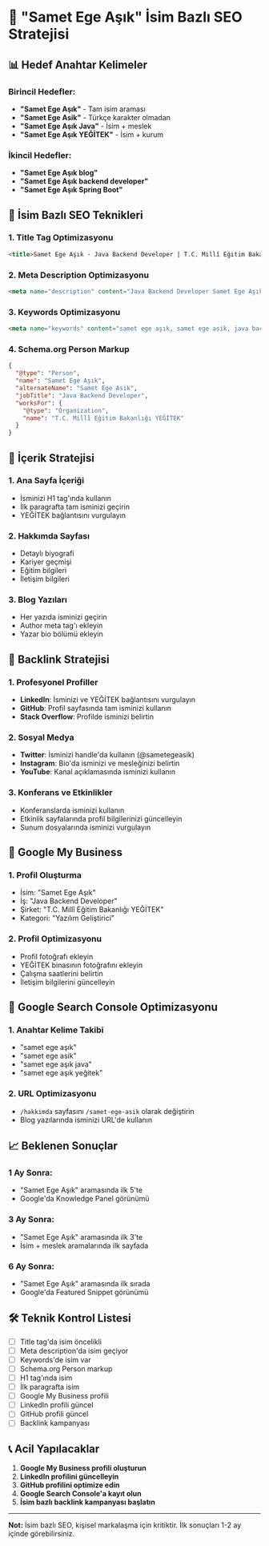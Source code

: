 # 🎯 "Samet Ege Aşık" İsim Bazlı SEO Stratejisi

## 📊 Hedef Anahtar Kelimeler

### Birincil Hedefler:
- **"Samet Ege Aşık"** - Tam isim araması
- **"Samet Ege Asik"** - Türkçe karakter olmadan
- **"Samet Ege Aşık Java"** - İsim + meslek
- **"Samet Ege Aşık YEĞİTEK"** - İsim + kurum

### İkincil Hedefler:
- **"Samet Ege Aşık blog"**
- **"Samet Ege Aşık backend developer"**
- **"Samet Ege Aşık Spring Boot"**

## 🚀 İsim Bazlı SEO Teknikleri

### 1. **Title Tag Optimizasyonu**
```html
<title>Samet Ege Aşık - Java Backend Developer | T.C. Millî Eğitim Bakanlığı YEĞİTEK</title>
```

### 2. **Meta Description Optimizasyonu**
```html
<meta name="description" content="Java Backend Developer Samet Ege Aşık'ın kişisel blog sitesi. T.C. Millî Eğitim Bakanlığı YEĞİTEK'te çalışan deneyimli Java geliştirici.">
```

### 3. **Keywords Optimizasyonu**
```html
<meta name="keywords" content="samet ege aşık, samet ege asik, java backend developer, yeğitek, milli eğitim bakanlığı">
```

### 4. **Schema.org Person Markup**
```json
{
  "@type": "Person",
  "name": "Samet Ege Aşık",
  "alternateName": "Samet Ege Asik",
  "jobTitle": "Java Backend Developer",
  "worksFor": {
    "@type": "Organization",
    "name": "T.C. Millî Eğitim Bakanlığı YEĞİTEK"
  }
}
```

## 📝 İçerik Stratejisi

### 1. **Ana Sayfa İçeriği**
- İsminizi H1 tag'ında kullanın
- İlk paragrafta tam isminizi geçirin
- YEĞİTEK bağlantısını vurgulayın

### 2. **Hakkımda Sayfası**
- Detaylı biyografi
- Kariyer geçmişi
- Eğitim bilgileri
- İletişim bilgileri

### 3. **Blog Yazıları**
- Her yazıda isminizi geçirin
- Author meta tag'ı ekleyin
- Yazar bio bölümü ekleyin

## 🔗 Backlink Stratejisi

### 1. **Profesyonel Profiller**
- **LinkedIn**: İsminizi ve YEĞİTEK bağlantısını vurgulayın
- **GitHub**: Profil sayfasında tam isminizi kullanın
- **Stack Overflow**: Profilde isminizi belirtin

### 2. **Sosyal Medya**
- **Twitter**: İsminizi handle'da kullanın (@sametegeasik)
- **Instagram**: Bio'da isminizi ve mesleğinizi belirtin
- **YouTube**: Kanal açıklamasında isminizi kullanın

### 3. **Konferans ve Etkinlikler**
- Konferanslarda isminizi kullanın
- Etkinlik sayfalarında profil bilgilerinizi güncelleyin
- Sunum dosyalarında isminizi vurgulayın

## 📱 Google My Business

### 1. **Profil Oluşturma**
- İsim: "Samet Ege Aşık"
- İş: "Java Backend Developer"
- Şirket: "T.C. Millî Eğitim Bakanlığı YEĞİTEK"
- Kategori: "Yazılım Geliştirici"

### 2. **Profil Optimizasyonu**
- Profil fotoğrafı ekleyin
- YEĞİTEK binasının fotoğrafını ekleyin
- Çalışma saatlerini belirtin
- İletişim bilgilerini güncelleyin

## 🎯 Google Search Console Optimizasyonu

### 1. **Anahtar Kelime Takibi**
- "samet ege aşık"
- "samet ege asik"
- "samet ege aşık java"
- "samet ege aşık yeğitek"

### 2. **URL Optimizasyonu**
- `/hakkimda` sayfasını `/samet-ege-asik` olarak değiştirin
- Blog yazılarında isminizi URL'de kullanın

## 📈 Beklenen Sonuçlar

### 1 Ay Sonra:
- "Samet Ege Aşık" aramasında ilk 5'te
- Google'da Knowledge Panel görünümü

### 3 Ay Sonra:
- "Samet Ege Aşık" aramasında ilk 3'te
- İsim + meslek aramalarında ilk sayfada

### 6 Ay Sonra:
- "Samet Ege Aşık" aramasında ilk sırada
- Google'da Featured Snippet görünümü

## 🛠️ Teknik Kontrol Listesi

- [ ] Title tag'da isim öncelikli
- [ ] Meta description'da isim geçiyor
- [ ] Keywords'de isim var
- [ ] Schema.org Person markup
- [ ] H1 tag'ında isim
- [ ] İlk paragrafta isim
- [ ] Google My Business profili
- [ ] LinkedIn profili güncel
- [ ] GitHub profili güncel
- [ ] Backlink kampanyası

## 📞 Acil Yapılacaklar

1. **Google My Business profili oluşturun**
2. **LinkedIn profilini güncelleyin**
3. **GitHub profilini optimize edin**
4. **Google Search Console'a kayıt olun**
5. **İsim bazlı backlink kampanyası başlatın**

---

**Not:** İsim bazlı SEO, kişisel markalaşma için kritiktir. İlk sonuçları 1-2 ay içinde görebilirsiniz. 